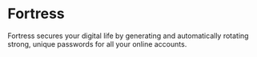 # Fortress
Fortress secures your digital life by generating and automatically rotating strong, unique passwords for all your online accounts.

